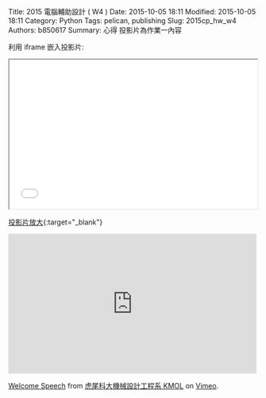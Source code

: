 Title: 2015 電腦輔助設計 ( W4 )
Date: 2015-10-05 18:11
Modified: 2015-10-05 18:11
Category: Python
Tags: pelican, publishing
Slug: 2015cp_hw_w4
Authors: b850617
Summary: 心得
投影片為作業一內容

利用 iframe 嵌入投影片:

<iframe src="simplest2.html" width="500" height="300"></iframe>

[投影片放大](simplest2.html){:target="_blank"}


<iframe src="https://player.vimeo.com/video/137724068" width="500" height="281" frameborder="0" webkitallowfullscreen mozallowfullscreen allowfullscreen></iframe> <p><a href="https://vimeo.com/137724068">Welcome Speech</a> from <a href="https://vimeo.com/user24079973">虎尾科大機械設計工程系 KMOL</a> on <a href="https://vimeo.com">Vimeo</a>.</p>
